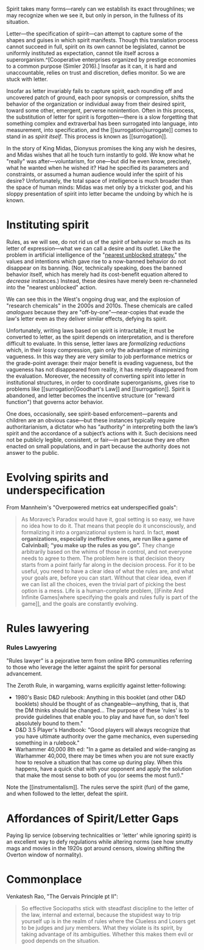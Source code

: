 Spirit takes many forms—rarely can we establish its exact throughlines; we may recognize when we see it, but only in person, in the fullness of its situation.

Letter—the specification of spirit—can attempt to capture some of the shapes and guises in which spirit manifests. Though this translation process cannot succeed in full, spirit on its own cannot be legislated, cannot be uniformly instituted as expectation, cannot tile itself across a superorganism.^[Cooperative enterprises organized by prestige economies to a common purpose (Simler 2016).] Insofar as it can, it is hard and unaccountable, relies on trust and discretion, defies monitor. So we are stuck with letter.

Insofar as letter invariably fails to capture spirit, each rounding off and uncovered patch of ground, each poor synopsis or compression, shifts the behavior of the organization or individual away from their desired spirit, toward some other, emergent, perverse nonintention. Often in this process, the substitution of letter for spirit is forgotten—there is a slow forgetting that something complex and extraverbal has been surrogated into language, into measurement, into specification, and the [[surrogation|surrogate]] comes to stand in as _spirit itself_. This process is known as [[surrogation]].

In the story of King Midas, Dionysus promises the king any wish he desires, and Midas wishes that all he touch turn instantly to gold. We know what he "really" was after—voluntarism, for one—but did he even know, precisely, what he wanted when he wished it? Had he specified its parameters and constraints, or assumed a human audience would infer the spirit of his desire? Unfortunately, the total space of intelligence is much broader than the space of human minds: Midas was met only by a trickster god, and his sloppy presentation of spirit into letter became the undoing by which he is known.

# Instituting spirit

Rules, as we will see, do not rid us of the *spirit* of behavior so much as its letter of expression—what we can call a desire and its outlet. Like the problem in artificial intelligence of the "[nearest unblocked strategy](https://arbital.com/p/nearest_unblocked/)," the values and intentions which gave rise to a now-banned behavior do not disappear on its banning. (Nor, technically speaking, does the banned behavior itself, which has merely had its cost-benefit equation altered to _decrease_ instances.) Instead, these desires have merely been re-channeled into the "nearest unblocked" action.

We can see this in the West's ongoing drug war, and the explosion of "research chemicals" in the 2000s and 2010s. These chemicals are called _analogues_ because they are "off-by-one"—near-copies that evade the law's letter even as they deliver similar effects, defying its spirit.

Unfortunately, writing laws based on spirit is intractable; it must be converted to letter, as the spirit depends on interpretation, and is therefore difficult to evaluate. In this sense, letter laws are _formalizing reductions_ which, in their lossy compression, gain only the advantage of minimizing vagueness. In this way they are very similar to job performance metrics or the grade-point average: their major benefit is evading vagueness, but the vagueness has not disappeared from reality, it has merely disappeared from the evaluation. Moreover, the necessity of converting spirit into letter in institutional structures, in order to coordinate superorganisms, gives rise to problems like [[surrogation|Goodhart's Law]] and [[surrogation]]. Spirit is abandoned, and letter becomes the incentive structure (or "reward function") that governs actor behavior.

One does, occasionally, see spirit-based enforcement—parents and children are an obvious case—but these instances typically require authoritarianism, a dictator who has “authority” in interpreting both the law’s spirit and the accordance of a subject’s actions with it. Such decisions need not be publicly legible, consistent, or fair—in part because they are often enacted on small populations, and in part because the authority does not answer to the public.

# Evolving spirits and underspecification
From Mannheim's "Overpowered metrics eat underspecified goals":

> As Moravec’s Paradox would have it, goal setting is so easy, we have no idea how to do it. That means that people do it unconsciously, and formalizing it into a organizational system is hard. In fact, **most organizations, especially ineffective ones, are run like a game of Calvinball; “you make up the rules as you go”.** They change arbitrarily based on the whims of those in control, and not everyone needs to agree to them.
> The problem here is that decision theory starts from a point fairly far along in the decision process. For it to be useful, you need to have a clear idea of what the rules are, and what your goals are, before you can start. Without that clear idea, even if we can list all the choices, even the trivial part of picking the best option is a mess.
> Life is a human-complete problem, [[Finite And Infinite Games|where specifying the goals and rules fully is part of the game]], and the goals are constantly evolving.

# Rules lawyering

### Rules Lawyering

"Rules lawyer" is a pejorative term from online RPG communities referring to those who leverage the letter against the spirit for personal advancement.

The Zeroth Rule, in wargaming, warns explicitly against letter-following:

-   1980's Basic D&D rulebook: Anything in this booklet (and other D&D booklets) should be thought of as changeable—anything, that is, that the DM thinks should be changed... The purpose of these 'rules' is to provide guidelines that enable you to play and have fun, so don't feel absolutely bound to them."
-   D&D 3.5 Player's Handbook: "Good players will always recognize that you have ultimate authority over the game mechanics, even superseding something in a rulebook."
-   Warhammer 40,000 8th ed: "In a game as detailed and wide-ranging as Warhammer 40,000, there may be times when you are not sure exactly how to resolve a situation that has come up during play. When this happens, have a quick chat with your opponent and apply the solution that make the most sense to both of you (or seems the most fun!)."

Note the [[instrumentalism]]. The rules serve the spirit (fun) of the game, and when followed to the letter, defeat the spirit.

# Affordances of Spirit/Letter Gaps

Paying lip service (observing technicalities or 'letter' while ignoring spirit) is an excellent way to defy regulations while altering norms (see how smutty mags and movies in the 1920s got around censors, slowing shifting the Overton window of normality).

# Commonplace

Venkatesh Rao, "The Gervais Principle pt II":

> So effective Sociopaths stick with steadfast discipline to the letter of the law, internal and external, because the stupidest way to trip yourself up is in the realm of rules where the Clueless and Losers get to be judges and jury members. What they violate is its spirit, by taking advantage of its ambiguities. Whether this makes them evil or good depends on the situation.


